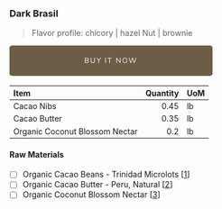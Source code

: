 ### Dark Brasil
> Flavor profile: chicory | hazel Nut | brownie

[![Buy Now](/assets/images/buy-now.png "Buy Now")](https://shop.osocra.com/products/22021316)

| Item | Quantity | UoM  |
| :---     | ---:    | :--- |
| Cacao Nibs  | 0.45    | lb    |
| Cacao Butter   | 0.35    | lb    |
| Organic Coconut Blossom Nectar   | 0.2      | lb      |

#### Raw Materials
- [ ] Organic Cacao Beans -  Trinidad Microlots [[1](/vendors)]
- [ ] Organic Cacao Butter - Peru, Natural [[2](/vendors)]
- [ ] Organic Coconut Blossom Nectar [[3](/vendors)]
